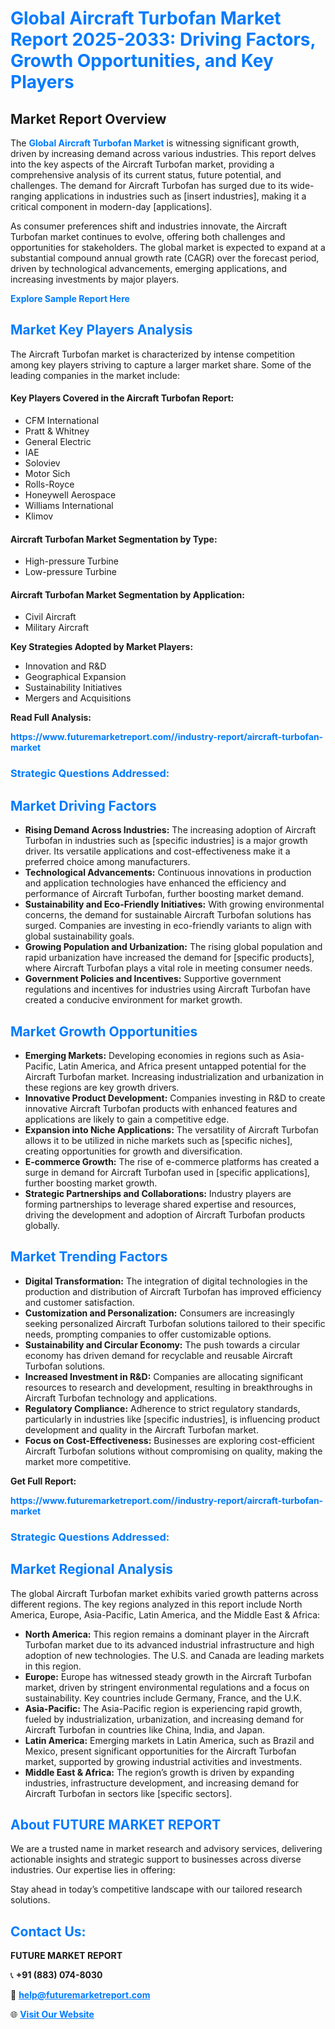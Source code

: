 <h1 style="color: #007BFF;">Global Aircraft Turbofan Market Report 2025-2033: Driving Factors, Growth Opportunities, and Key Players</h1>

<section id="overview">
<h2>Market Report Overview</h2>
<p>The <a href="https://www.futuremarketreport.com//industry-report/aircraft-turbofan-market" style="color: #007BFF; text-decoration: none;"><strong>Global Aircraft Turbofan Market</strong></a> is witnessing significant growth, driven by increasing demand across various industries. This report delves into the key aspects of the Aircraft Turbofan market, providing a comprehensive analysis of its current status, future potential, and challenges. The demand for Aircraft Turbofan has surged due to its wide-ranging applications in industries such as [insert industries], making it a critical component in modern-day [applications].</p>
<p>As consumer preferences shift and industries innovate, the Aircraft Turbofan market continues to evolve, offering both challenges and opportunities for stakeholders. The global market is expected to expand at a substantial compound annual growth rate (CAGR) over the forecast period, driven by technological advancements, emerging applications, and increasing investments by major players.</p>
</section>

<section id="overview">
<p><a href="https://www.futuremarketreport.com//request-sample/reportId=46028" style="color: #007BFF; text-decoration: none;"><strong>Explore Sample Report Here</strong></a></p>
</section>

<section id="key-players">
<h2 style="color: #007BFF;">Market Key Players Analysis</h2>
<p>The Aircraft Turbofan market is characterized by intense competition among key players striving to capture a larger market share. Some of the leading companies in the market include:</p>
<h4>Key Players Covered in the Aircraft Turbofan Report:</h4>
<ul><li>CFM International</li><li>Pratt &amp; Whitney</li><li>General Electric</li><li>IAE</li><li>Soloviev</li><li>Motor Sich</li><li>Rolls-Royce</li><li>Honeywell Aerospace</li><li>Williams International</li><li>Klimov</li></ul>
<h4>Aircraft Turbofan Market Segmentation by Type:</h4>
<ul><li>High-pressure Turbine</li><li>Low-pressure Turbine</li></ul>

<h4>Aircraft Turbofan Market Segmentation by Application:</h4>
<ul><li>Civil Aircraft</li><li>Military Aircraft</li></ul>
<p><strong>Key Strategies Adopted by Market Players:</strong></p>
<ul>
<li>Innovation and R&D</li>
<li>Geographical Expansion</li>
<li>Sustainability Initiatives</li>
<li>Mergers and Acquisitions</li>
</ul>
</section>

<section>
<p><strong>Read Full Analysis: </strong></p><a href="https://www.futuremarketreport.com//industry-report/aircraft-turbofan-market" style="color: #007BFF; text-decoration: none;"><strong>https://www.futuremarketreport.com//industry-report/aircraft-turbofan-market</strong></a>
<h3 style="color: #007BFF;">Strategic Questions Addressed:</h3>
</section>

<section id="driving-factors">
<h2 style="color: #007BFF;">Market Driving Factors</h2>
<ul>
<li><strong>Rising Demand Across Industries:</strong> The increasing adoption of Aircraft Turbofan in industries such as [specific industries] is a major growth driver. Its versatile applications and cost-effectiveness make it a preferred choice among manufacturers.</li>
<li><strong>Technological Advancements:</strong> Continuous innovations in production and application technologies have enhanced the efficiency and performance of Aircraft Turbofan, further boosting market demand.</li>
<li><strong>Sustainability and Eco-Friendly Initiatives:</strong> With growing environmental concerns, the demand for sustainable Aircraft Turbofan solutions has surged. Companies are investing in eco-friendly variants to align with global sustainability goals.</li>
<li><strong>Growing Population and Urbanization:</strong> The rising global population and rapid urbanization have increased the demand for [specific products], where Aircraft Turbofan plays a vital role in meeting consumer needs.</li>
<li><strong>Government Policies and Incentives:</strong> Supportive government regulations and incentives for industries using Aircraft Turbofan have created a conducive environment for market growth.</li>
</ul>
</section>

<section id="growth-opportunities">
<h2 style="color: #007BFF;">Market Growth Opportunities</h2>
<ul>
<li><strong>Emerging Markets:</strong> Developing economies in regions such as Asia-Pacific, Latin America, and Africa present untapped potential for the Aircraft Turbofan market. Increasing industrialization and urbanization in these regions are key growth drivers.</li>
<li><strong>Innovative Product Development:</strong> Companies investing in R&D to create innovative Aircraft Turbofan products with enhanced features and applications are likely to gain a competitive edge.</li>
<li><strong>Expansion into Niche Applications:</strong> The versatility of Aircraft Turbofan allows it to be utilized in niche markets such as [specific niches], creating opportunities for growth and diversification.</li>
<li><strong>E-commerce Growth:</strong> The rise of e-commerce platforms has created a surge in demand for Aircraft Turbofan used in [specific applications], further boosting market growth.</li>
<li><strong>Strategic Partnerships and Collaborations:</strong> Industry players are forming partnerships to leverage shared expertise and resources, driving the development and adoption of Aircraft Turbofan products globally.</li>
</ul>
</section>

<section id="trending-factors">
<h2 style="color: #007BFF;">Market Trending Factors</h2>
<ul>
<li><strong>Digital Transformation:</strong> The integration of digital technologies in the production and distribution of Aircraft Turbofan has improved efficiency and customer satisfaction.</li>
<li><strong>Customization and Personalization:</strong> Consumers are increasingly seeking personalized Aircraft Turbofan solutions tailored to their specific needs, prompting companies to offer customizable options.</li>
<li><strong>Sustainability and Circular Economy:</strong> The push towards a circular economy has driven demand for recyclable and reusable Aircraft Turbofan solutions.</li>
<li><strong>Increased Investment in R&D:</strong> Companies are allocating significant resources to research and development, resulting in breakthroughs in Aircraft Turbofan technology and applications.</li>
<li><strong>Regulatory Compliance:</strong> Adherence to strict regulatory standards, particularly in industries like [specific industries], is influencing product development and quality in the Aircraft Turbofan market.</li>
<li><strong>Focus on Cost-Effectiveness:</strong> Businesses are exploring cost-efficient Aircraft Turbofan solutions without compromising on quality, making the market more competitive.</li>
</ul>
</section>

<section>
<p><strong>Get Full Report: </strong></p><a href="https://www.futuremarketreport.com//industry-report/aircraft-turbofan-market" style="color: #007BFF; text-decoration: none;"><strong>https://www.futuremarketreport.com//industry-report/aircraft-turbofan-market</strong></a>
<h3 style="color: #007BFF;">Strategic Questions Addressed:</h3>
</section>


<section id="regional-analysis">
<h2 style="color: #007BFF;">Market Regional Analysis</h2>
<p>The global Aircraft Turbofan market exhibits varied growth patterns across different regions. The key regions analyzed in this report include North America, Europe, Asia-Pacific, Latin America, and the Middle East & Africa:</p>
<ul>
<li><strong>North America:</strong> This region remains a dominant player in the Aircraft Turbofan market due to its advanced industrial infrastructure and high adoption of new technologies. The U.S. and Canada are leading markets in this region.</li>
<li><strong>Europe:</strong> Europe has witnessed steady growth in the Aircraft Turbofan market, driven by stringent environmental regulations and a focus on sustainability. Key countries include Germany, France, and the U.K.</li>
<li><strong>Asia-Pacific:</strong> The Asia-Pacific region is experiencing rapid growth, fueled by industrialization, urbanization, and increasing demand for Aircraft Turbofan in countries like China, India, and Japan.</li>
<li><strong>Latin America:</strong> Emerging markets in Latin America, such as Brazil and Mexico, present significant opportunities for the Aircraft Turbofan market, supported by growing industrial activities and investments.</li>
<li><strong>Middle East & Africa:</strong> The region’s growth is driven by expanding industries, infrastructure development, and increasing demand for Aircraft Turbofan in sectors like [specific sectors].</li>
</ul>
</section>

<footer>
<h2 style="color: #007BFF;">About FUTURE MARKET REPORT</h2>
<p>We are a trusted name in market research and advisory services, delivering actionable insights and strategic support to businesses across diverse industries. Our expertise lies in offering:</p>

<p>Stay ahead in today’s competitive landscape with our tailored research solutions.</p>

<h2 style="color: #007BFF;">Contact Us:</h2>
<p><strong>FUTURE MARKET REPORT</strong></p>
<p>📞 <strong>+91 (883) 074-8030</strong></p>
<p>📧 <strong><a href="mailto:help@futuremarketreport.com" style="color: #007BFF;">help@futuremarketreport.com</a></strong></p>
<p>🌐 <strong><a href="https://www.futuremarketreport.com/" style="color: #007BFF;">Visit Our Website</a></strong></p>
</footer>